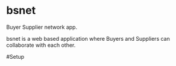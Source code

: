 # bsnet
Buyer Supplier network app.

bsnet is a web based application where Buyers and Suppliers can collaborate with each other. 

#Setup
